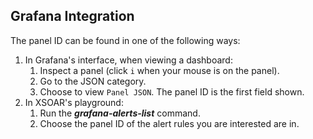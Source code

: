 ## Grafana Integration

The panel ID can be found in one of the following ways:
1. In Grafana's interface, when viewing a dashboard:
    1. Inspect a panel (click `i` when your mouse is on the panel).
    2. Go to the JSON category.
    3. Choose to view `Panel JSON`. The panel ID is the first field shown.
2. In XSOAR's playground:
   1. Run the ***grafana-alerts-list*** command.
   2. Choose the panel ID of the alert rules you are interested are in.
         